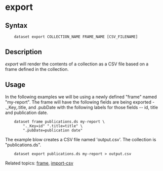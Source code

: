 
# export

## Syntax

```
    dataset export COLLECTION_NAME FRAME_NAME [CSV_FILENAME]
```

## Description

_export_ will render the contents of a collection as a CSV file
based on a frame defined in the collection. 

## Usage

In the following examples we will be using a newly defined
"frame" named "my-report".  The frame will have the following fields are 
being exported - ._Key,.title, and .pubDate with the following 
labels for those fields -- id, title and publication date. 

```shell
    dataset frame publications.ds my-report \
        "._Key=id" ".title=title" \
        ".pubDate=publication date"
```

The example blow creates a CSV file named 'output.csv'. The collection 
is "publications.ds".

```shell
	dataset export publications.ds my-report > output.csv
```

Related topics: [frame](frame.html), [import-csv](import-csv.html)

